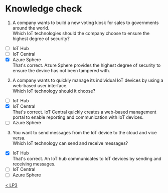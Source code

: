 # Knowledge check

1. A company wants to build a new voting kiosk for sales to governments around the world. \
Which IoT technologies should the company choose to ensure the highest degree of security?
- [ ] IoT Hub
- [ ] IoT Central
- [X] Azure Sphere \
That's correct. Azure Sphere provides the highest degree of security to ensure the device has not been tampered with.

2. A company wants to quickly manage its individual IoT devices by using a web-based user interface. \
Which IoT technology should it choose?
- [ ] IoT Hub
- [X] IoT Central \
That's correct. IoT Central quickly creates a web-based management portal to enable reporting and communication with IoT devices.
- [ ] Azure Sphere

3. You want to send messages from the IoT device to the cloud and vice versa. \
Which IoT technology can send and receive messages?
- [X] IoT Hub \
That's correct. An IoT hub communicates to IoT devices by sending and receiving messages.
- [ ] IoT Central
- [ ] Azure Sphere

[< LP3](3-lp-az-900.md)